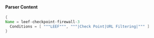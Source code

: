#### Parser Content
```Java
{
Name = leef-checkpoint-firewall-3
  Conditions = [ """LEEF""", """|Check Point|URL Filtering|""" ]
}
```